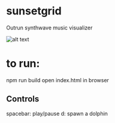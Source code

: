 # sunsetgrid
Outrun synthwave music visualizer

![alt text](http://sunsetgrid.com/sunset_grid.png)

# to run:
npm run build
open index.html in browser

Controls
--------
spacebar: play/pause
d: spawn a dolphin

